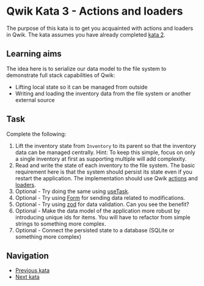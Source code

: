 # Qwik Kata 3 - Actions and loaders

The purpose of this kata is to get you acquainted with actions and loaders in Qwik. The kata assumes you have already completed [kata 2](kata-02.md).

## Learning aims

The idea here is to serialize our data model to the file system to demonstrate full stack capabilities of Qwik:

* Lifting local state so it can be managed from outside
* Writing and loading the inventory data from the file system or another external source

## Task

Complete the following:

1. Lift the inventory state from `Inventory` to its parent so that the inventory data can be managed centrally. Hint: To keep this simple, focus on only a single inventory at first as supporting multiple will add complexity.
2. Read and write the state of each inventory to the file system. The basic requirement here is that the system should persist its state even if you restart the application. The implementation should use Qwik [actions](https://qwik.builder.io/docs/action/) and [loaders](https://qwik.builder.io/docs/route-loader/).
3. Optional - Try doing the same using [useTask](https://qwik.builder.io/docs/components/lifecycle/#usetask).
4. Optional - Try using [Form](https://qwik.builder.io/qwikcity/action/#using-actions-with-form) for sending data related to modifications.
5. Optional - Try using [zod](https://qwik.builder.io/qwikcity/action/#zod-validation) for data validation. Can you see the benefit?
6. Optional - Make the data model of the application more robust by introducing unique ids for items. You will have to refactor from simple strings to something more complex.
7. Optional - Connect the persisted state to a database (SQLite or something more complex)

## Navigation

* [Previous kata](./kata-02.md)
* [Next kata](./kata-04.md)
